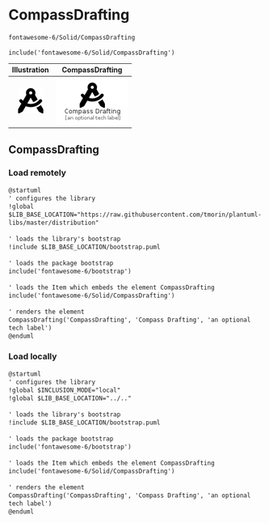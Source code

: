 # CompassDrafting


```text
fontawesome-6/Solid/CompassDrafting
```

```text
include('fontawesome-6/Solid/CompassDrafting')
```



| Illustration | CompassDrafting |
| :---: | :---: |
| ![illustration for Illustration](../../fontawesome-6/Solid/CompassDrafting.png) | ![illustration for CompassDrafting](../../fontawesome-6/Solid/CompassDrafting.Local.png) |




## CompassDrafting

### Load remotely
```plantuml
@startuml
' configures the library
!global $LIB_BASE_LOCATION="https://raw.githubusercontent.com/tmorin/plantuml-libs/master/distribution"

' loads the library's bootstrap
!include $LIB_BASE_LOCATION/bootstrap.puml

' loads the package bootstrap
include('fontawesome-6/bootstrap')

' loads the Item which embeds the element CompassDrafting
include('fontawesome-6/Solid/CompassDrafting')

' renders the element
CompassDrafting('CompassDrafting', 'Compass Drafting', 'an optional tech label')
@enduml
```

### Load locally
```plantuml
@startuml
' configures the library
!global $INCLUSION_MODE="local"
!global $LIB_BASE_LOCATION="../.."

' loads the library's bootstrap
!include $LIB_BASE_LOCATION/bootstrap.puml

' loads the package bootstrap
include('fontawesome-6/bootstrap')

' loads the Item which embeds the element CompassDrafting
include('fontawesome-6/Solid/CompassDrafting')

' renders the element
CompassDrafting('CompassDrafting', 'Compass Drafting', 'an optional tech label')
@enduml
```

